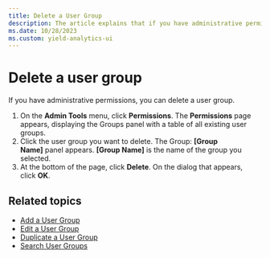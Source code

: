 ```yaml
---
title: Delete a User Group
description: The article explains that if you have administrative permissions, you can delete a user group.
ms.date: 10/28/2023
ms.custom: yield-analytics-ui
---
```

# Delete a user group

If you have administrative permissions, you can delete a user group.

1. On the **Admin Tools** menu, click **Permissions**. The **Permissions** page appears, displaying the Groups panel with a table of all existing user groups.
1. Click the user group you want to delete. The Group: **[Group Name]** panel appears. **[Group Name]** is the name of the group you selected.
1. At the bottom of the page, click **Delete**. On the dialog that appears, click **OK**.

## Related topics

- [Add a User Group](add-a-user-group.md)
- [Edit a User Group](edit-a-user-group.md)
- [Duplicate a User Group](duplicate-a-user-group.md)
- [Search User Groups](search-user-groups.md)
